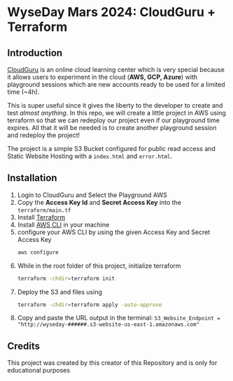 # WyseDay Mars 2024: CloudGuru + Terraform

## Introduction
[CloudGuru](https://learn.acloud.guru/) is an online cloud learning center which is very special because it allows users to experiment in the cloud (**AWS, GCP, Azure**) with playground sessions which are new accounts ready to be used for a limited time (~4h).

This is super useful since it gives the liberty to the developer to create and test *almost anything*. In this repo, we will create a little project in AWS using terraform so that we can redeploy our project even if our playground time expires. All that it will be needed is to create another playground session and redeploy the project!

The project is a simple S3 Bucket configured for public read access and Static Website Hosting with a `index.html` and `error.html`.

## Installation
1. Login to CloudGuru and Select the Playground AWS
1. Copy the **Access Key Id** and **Secret Access Key** into the `terraform/main.tf` 
1. Install [Terraform](https://developer.hashicorp.com/terraform/tutorials/aws-get-started/install-cli)
1. Install [AWS CLI](https://docs.aws.amazon.com/cli/latest/userguide/getting-started-install.html) in your machine
1. configure your AWS CLI by using the given Access Key and Secret Access Key
    ```sh
    aws configure
    ```
1. While in the root folder of this project, initialize terraform
    ```sh
    terraform -chdir=terraform init
    ```
1. Deploy the S3 and files using 
    ```sh
    terraform -chdir=terraform apply -auto-approve
    ```
1. Copy and paste the URL output in the terminal:
    `S3_Website_Endpoint = "http://wyseday-######.s3-website-us-east-1.amazonaws.com"`

## Credits
This project was created by this creator of this Repository and is only for educational purposes 